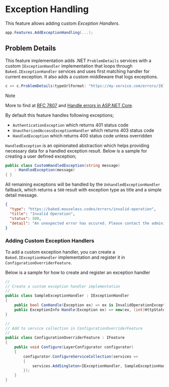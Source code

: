 # Exception Handling

This feature allows adding custom _Exception Handlers_.

```csharp
app.Features.AddExceptionHandling(...);
```

## Problem Details

This feature implementation adds .NET `ProblemDetails` services with a custom
`IExceptionHandler` implementation that loops through `Baked.IExceptionHandler` 
services and uses first matching handler for current exception. It also adds a 
custom middleware that logs exceptions.

```csharp
c => c.ProblemDetails(typeUrlFormat: "https://my-service.com/errors/{0}")
```

> [!NOTE]
>
> More to find at [RFC 7807][rfc] and [Handle errors in ASP.NET Core][dotnet].

By default this feature handles following exceptions;

- `AuthenticationException` which returns 401 status code
- `UnauthorizedAccessExceptionHandler` which returns 403 status code
- `HandledException` which returns 400 status code unless overridden

`HandledException` is an opinionated abstraction which helps providing
necessary data for a handled exception result. Below is a sample for creating 
a user defined exception;

```csharp
public class CustomHandledException(string message)
    : HandledException(message)
{ }
```

All remaining exceptions will be handled by the `UnhandledExceptionHandler` 
fallback, which returns a `500` result with exception type as title and a 
simple detail message.

```json
{
  "type": "https://baked.mouseless.codes/errors/invalid-operation",
  "title": "Invalid Operation",
  "status": 500,
  "detail": "An unexpected error has occured. Please contact the administrator."
}
```

### Adding Custom Exception Handlers

To add a custom exception handler, you can create a  
`Baked.IExceptionHandler` implementation and register it in
`ConfigurationOverriderFeature`. 

Below is a sample for how to create and register an exception handler

```csharp
//
// Create a custom exception handler implementation
//
public class SampleExceptionHandler : IExceptionHandler
{
    public bool CanHandle(Exception ex) => ex is InvalidOperationException;
    public ExceptionInfo Handle(Exception ex) => new(ex, (int)HttpStatusCode.BadRequest, ex.Message);
}

//
// Add to service collection in ConfigurationOverriderFeature
//
public class ConfigurationOverriderFeature : IFeature
{
    public void Configure(LayerConfigurator configurator)
    {
        configurator.ConfigureServiceCollection(services =>
        {
            services.AddSingleton<IExceptionHandler, SampleExceptionHandler>();
        });
    }
}
```

[rfc]: https://www.rfc-editor.org/rfc/rfc7807.html
[dotnet]: https://learn.microsoft.com/en-us/aspnet/core/fundamentals/error-handling?view=aspnetcore-9.0&source=recommendations#problem-details
